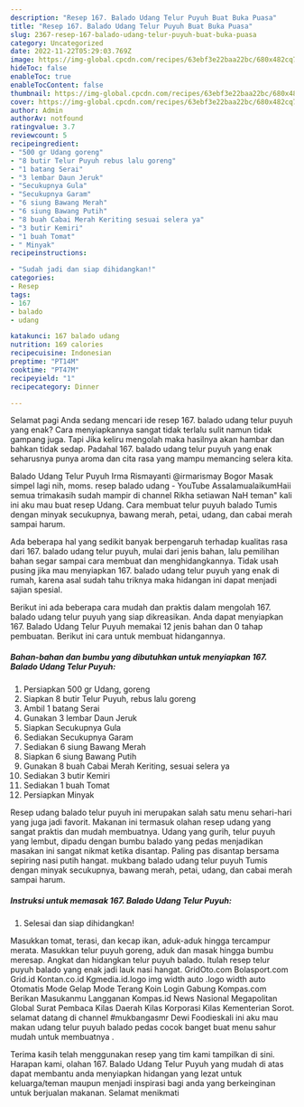 ```yaml
---
description: "Resep 167. Balado Udang Telur Puyuh Buat Buka Puasa"
title: "Resep 167. Balado Udang Telur Puyuh Buat Buka Puasa"
slug: 2367-resep-167-balado-udang-telur-puyuh-buat-buka-puasa
category: Uncategorized
date: 2022-11-22T05:29:03.769Z
image: https://img-global.cpcdn.com/recipes/63ebf3e22baa22bc/680x482cq70/167-balado-udang-telur-puyuh-foto-resep-utama.jpg
hideToc: false
enableToc: true
enableTocContent: false
thumbnail: https://img-global.cpcdn.com/recipes/63ebf3e22baa22bc/680x482cq70/167-balado-udang-telur-puyuh-foto-resep-utama.jpg
cover: https://img-global.cpcdn.com/recipes/63ebf3e22baa22bc/680x482cq70/167-balado-udang-telur-puyuh-foto-resep-utama.jpg
author: Admin
authorAv: notfound
ratingvalue: 3.7
reviewcount: 5
recipeingredient:
- "500 gr Udang goreng"
- "8 butir Telur Puyuh rebus lalu goreng"
- "1 batang Serai"
- "3 lembar Daun Jeruk"
- "Secukupnya Gula"
- "Secukupnya Garam"
- "6 siung Bawang Merah"
- "6 siung Bawang Putih"
- "8 buah Cabai Merah Keriting sesuai selera ya"
- "3 butir Kemiri"
- "1 buah Tomat"
- " Minyak"
recipeinstructions:

- "Sudah jadi dan siap dihidangkan!"
categories:
- Resep
tags:
- 167
- balado
- udang

katakunci: 167 balado udang 
nutrition: 169 calories
recipecuisine: Indonesian
preptime: "PT14M"
cooktime: "PT47M"
recipeyield: "1"
recipecategory: Dinner

---
```



Selamat pagi Anda sedang mencari ide resep 167. balado udang telur puyuh yang enak? Cara menyiapkannya sangat tidak terlalu sulit namun tidak gampang juga. Tapi Jika keliru mengolah maka hasilnya akan hambar dan bahkan tidak sedap. Padahal 167. balado udang telur puyuh yang enak seharusnya punya aroma dan cita rasa yang mampu memancing selera kita.


Balado Udang Telur Puyuh Irma Rismayanti @irmarismay Bogor Masak simpel lagi nih, moms. resep balado udang - YouTube AssalamualaikumHaii semua trimakasih sudah mampir di channel Rikha setiawan NaH teman&#34; kali ini aku mau buat resep Udang. Cara membuat telur puyuh balado Tumis dengan minyak secukupnya, bawang merah, petai, udang, dan cabai merah sampai harum.

Ada beberapa hal yang sedikit banyak berpengaruh terhadap kualitas rasa dari 167. balado udang telur puyuh, mulai dari jenis bahan, lalu pemilihan bahan segar sampai cara membuat dan menghidangkannya. Tidak usah pusing jika mau menyiapkan 167. balado udang telur puyuh yang enak di rumah, karena asal sudah tahu triknya maka hidangan ini dapat menjadi sajian spesial.


Berikut ini ada beberapa cara mudah dan praktis dalam mengolah 167. balado udang telur puyuh yang siap dikreasikan. Anda dapat menyiapkan 167. Balado Udang Telur Puyuh memakai 12 jenis bahan dan 0 tahap pembuatan. Berikut ini cara untuk membuat hidangannya.

<!--inarticleads1-->

##### Bahan-bahan dan bumbu yang dibutuhkan untuk menyiapkan 167. Balado Udang Telur Puyuh:

1. Persiapkan 500 gr Udang, goreng
1. Siapkan 8 butir Telur Puyuh, rebus lalu goreng
1. Ambil 1 batang Serai
1. Gunakan 3 lembar Daun Jeruk
1. Siapkan Secukupnya Gula
1. Sediakan Secukupnya Garam
1. Sediakan 6 siung Bawang Merah
1. Siapkan 6 siung Bawang Putih
1. Gunakan 8 buah Cabai Merah Keriting, sesuai selera ya
1. Sediakan 3 butir Kemiri
1. Sediakan 1 buah Tomat
1. Persiapkan  Minyak


Resep udang balado telur puyuh ini merupakan salah satu menu sehari-hari yang juga jadi favorit. Makanan ini termasuk olahan resep udang yang sangat praktis dan mudah membuatnya. Udang yang gurih, telur puyuh yang lembut, dipadu dengan bumbu balado yang pedas menjadikan masakan ini sangat nikmat ketika disantap. Paling pas disantap bersama sepiring nasi putih hangat. mukbang balado udang telur puyuh Tumis dengan minyak secukupnya, bawang merah, petai, udang, dan cabai merah sampai harum. 

<!--inarticleads2-->

##### Instruksi untuk memasak 167. Balado Udang Telur Puyuh:


1. Selesai dan siap dihidangkan!

Masukkan tomat, terasi, dan kecap ikan, aduk-aduk hingga tercampur merata. Masukkan telur puyuh goreng, aduk dan masak hingga bumbu meresap. Angkat dan hidangkan telur puyuh balado. Itulah resep telur puyuh balado yang enak jadi lauk nasi hangat. GridOto.com Bolasport.com Grid.id Kontan.co.id Kgmedia.id.logo img width auto .logo width auto Otomatis Mode Gelap Mode Terang Koin Login Gabung Kompas.com Berikan Masukanmu Langganan Kompas.id News Nasional Megapolitan Global Surat Pembaca Kilas Daerah Kilas Korporasi Kilas Kementerian Sorot. selamat datang di channel #mukbangasmr Dewi Foodieskali ini aku mau makan udang telur puyuh balado pedas cocok banget buat menu sahur mudah untuk membuatnya . 

Terima kasih telah menggunakan resep yang tim kami tampilkan di sini. Harapan kami, olahan 167. Balado Udang Telur Puyuh yang mudah di atas dapat membantu anda menyiapkan hidangan yang lezat untuk keluarga/teman maupun menjadi inspirasi bagi anda yang berkeinginan untuk berjualan makanan. Selamat menikmati
